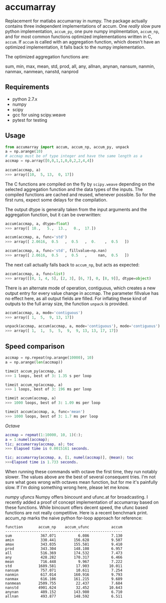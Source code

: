 accumarray
==========

Replacement for matlabs accumarray in numpy. The package actually contains 
three independent implementations of accum. One _really_ slow pure python
implementation, `accum_py`, one pure numpy implmentation, `accum_np`, and 
for most common functions optimized implementations written in C, `accum`.
If `accum` is called with an aggregation function, which doesn't have an
optimized implementation, it falls back to the numpy implementation.

The optimized aggregation functions are:

sum, min, max, mean, std, prod, all, any, allnan, anynan,
nansum, nanmin, nanmax, nanmean, nanstd, nanprod


Requirements
------------

* python 2.7.x
* numpy
* scipy
* gcc for using scipy.weave
* pytest for testing


Usage
-----

```python
from accumarray import accum, accum_np, accum_py, unpack
a = np.arange(10)
# accmap must be of type integer and have the same length as a
accmap = np.array([0,0,1,1,0,0,2,2,4,4])
    
accum(accmap, a)
>>> array([10,  5, 13,  0, 17])
```

The C functions are compiled on the fly by `scipy.weave` depending
on the selected aggregation function and the data types of the inputs.
The compiled functions are cached and reused, whenever possible. So 
for the first runs, expect some delays for the compilation.

The output dtype is generally taken from the input arguments and the
aggregation function, but it can be overwritten:

```python
accum(accmap, a, dtype=float)
>>> array([ 10.,   5.,  13.,   0.,  17.])

accum(accmap, a, func='std')
>>> array([ 2.0616,  0.5   ,  0.5   ,  0.    ,  0.5   ])

accum(accmap, a, func='std', fillvalue=np.nan)
>>> array([ 2.0616,  0.5   ,  0.5   ,     nan,  0.5   ])
```

The next call actually falls back to `accum_np`, but acts as expected:

```python
accum(accmap, a, func=list)
>>> array([[0, 1, 4, 5], [2, 3], [6, 7], 0, [8, 9]], dtype=object)
```    

There is an alternate mode of operation, contiguous, which creates
a new output entry for every value change in accmap. The parameter
fillvalue has no effect here, as all output fields are filled. For
inflating these kind of outputs to the full array size, the function
`unpack` is provided.

```python
accum(accmap, a, mode='contiguous')
>>> array([ 1,  5,  9, 13, 17])

unpack(accmap, accum(accmap, a, mode='contiguous'), mode='contiguous')
>>> array([ 1,  1,  5,  5,  9,  9, 13, 13, 17, 17])
```

Speed comparison
----------------

```python
accmap = np.repeat(np.arange(10000), 10)
a = np.arange(len(accmap))

timeit accum_py(accmap, a)
>>> 1 loops, best of 3: 1.35 s per loop

timeit accum_np(accmap, a)
>>> 1 loops, best of 3: 196 ms per loop

timeit accum(accmap, a)
>>> 1000 loops, best of 3: 1.09 ms per loop

timeit accum(accmap, a, func='mean')
>>> 1000 loops, best of 3: 1.7 ms per loop
```

*Octave*
```matlab
accmap = repmat(1:10000, 10, 1)(:);
a = 1:numel(accmap);
tic; accumarray(accmap, a); toc
>>> Elapsed time is 0.0015161 seconds.

tic; accumarray(accmap, a, [1, numel(accmap)], @mean); toc
>>>Elapsed time is 1.733 seconds.
```
When running these commands with octave the first time, they run notably
slower. The values above are the best of several consequent tries. I'm
not sure what goes wrong with octaves mean function, but for me it's
painfully slow. If I'm doing something wrong here, please let me know.

*numpy ufuncs*
Numpy offers bincount and ufunc.at for broadcasting. I recently added
a proof of concept implementation of accumarray based on these functions.
While bincount offers decent speed, the ufunc based functions are not
really competitive. Here is a recent benchmark print. accum_np marks
the naive python for-loop approach for reference:

```
function       accum_np    accum_ufunc          accum
-----------------------------------------------------
sum             367.071          6.086          7.130
amin            330.441        156.628          9.507
amax            343.035        155.581          9.410
prod            343.304        148.108          6.957
all             516.369        174.532          7.473
any             428.282        170.317          6.466
mean            716.448          9.967          7.222
std            1689.581         17.903         10.011
nansum          757.071         10.611          7.254
nanmin          617.014        160.916          9.793
nanmax          616.106        161.215          9.689
nanmean        2509.755         22.437          7.684
nanstd         4901.624         32.452         10.643
anynan          489.152        143.980          6.710
allnan          493.877        148.592          6.511
```